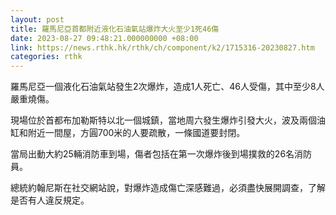 ```yaml
---
layout: post
title: 羅馬尼亞首都附近液化石油氣站爆炸大火至少1死46傷
date: 2023-08-27 09:48:21.000000000 +08:00
link: https://news.rthk.hk/rthk/ch/component/k2/1715316-20230827.htm
categories: rthk
---
```


羅馬尼亞一個液化石油氣站發生2次爆炸，造成1人死亡、46人受傷，其中至少8人嚴重燒傷。

現場位於首都布加勒斯特以北一個城鎮，當地周六發生爆炸引發大火，波及兩個油缸和附近一間屋，方圓700米的人要疏散，一條國道要封閉。

當局出動大約25輛消防車到場，傷者包括在第一次爆炸後到場撲救的26名消防員。

總統約翰尼斯在社交網站說，對爆炸造成傷亡深感難過，必須盡快展開調查，了解是否有人違反規定。
